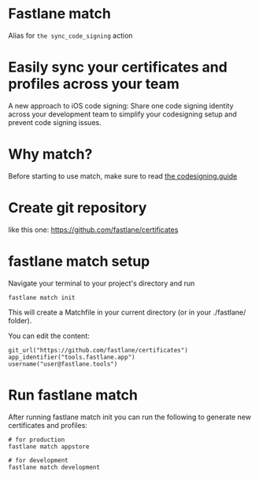 # Fastlane match

Alias for ```the sync_code_signing``` action

# Easily sync your certificates and profiles across your team

A new approach to iOS code signing: Share one code signing identity across your development team to simplify your codesigning setup and prevent code signing issues.

# Why match?

Before starting to use match, make sure to read [the codesigning.guide](https://codesigning.guide/)

# Create git repository

like this one: https://github.com/fastlane/certificates

# fastlane match setup
Navigate your terminal to your project's directory and run

```
fastlane match init
```

This will create a Matchfile in your current directory (or in your ./fastlane/ folder).

You can edit the content:

```
git_url("https://github.com/fastlane/certificates")
app_identifier("tools.fastlane.app")
username("user@fastlane.tools")
```
# Run fastlane match

After running fastlane match init you can run the following to generate new certificates and profiles:

```
# for production
fastlane match appstore
```

```
# for development
fastlane match development
```

